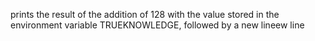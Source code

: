  prints the result of the addition of 128 with the value stored in the environment variable TRUEKNOWLEDGE, followed by a new lineew line
